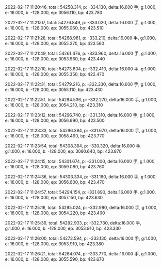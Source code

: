 2022-02-17 11:20:46, total: 54258.314, p: -334.130, delta:16.000 手, g:1.000, e: 16.000, b: -128.000, ep: 3056.110, bp: 423.780

2022-02-17 11:21:07, total: 54276.849, p: -333.020, delta:16.000 手, g:1.000, e: 16.000, b: -128.000, ep: 3055.060, bp: 423.510

2022-02-17 11:21:28, total: 54268.961, p: -333.210, delta:16.000 手, g:1.000, e: 16.000, b: -128.000, ep: 3055.270, bp: 423.560

2022-02-17 11:21:49, total: 54261.476, p: -333.960, delta:16.000 手, g:1.000, e: 16.000, b: -128.000, ep: 3053.560, bp: 423.440

2022-02-17 11:22:10, total: 54273.604, p: -332.410, delta:16.000 手, g:1.000, e: 16.000, b: -128.000, ep: 3055.350, bp: 423.470

2022-02-17 11:22:31, total: 54279.216, p: -332.330, delta:16.000 手, g:1.000, e: 16.000, b: -128.000, ep: 3055.110, bp: 423.430

2022-02-17 11:22:51, total: 54284.536, p: -332.270, delta:16.000 手, g:1.000, e: 16.000, b: -128.000, ep: 3054.210, bp: 423.310

2022-02-17 11:23:12, total: 54296.740, p: -331.310, delta:16.000 手, g:1.000, e: 16.000, b: -128.000, ep: 3056.690, bp: 423.500

2022-02-17 11:23:33, total: 54296.394, p: -331.670, delta:16.000 手, g:1.000, e: 16.000, b: -128.000, ep: 3058.490, bp: 423.770

2022-02-17 11:23:54, total: 54308.394, p: -330.320, delta:16.000 手, g:1.000, e: 16.000, b: -128.000, ep: 3060.640, bp: 423.870

2022-02-17 11:24:15, total: 54301.674, p: -331.000, delta:16.000 手, g:1.000, e: 16.000, b: -128.000, ep: 3059.080, bp: 423.760

2022-02-17 11:24:36, total: 54303.334, p: -331.160, delta:16.000 手, g:1.000, e: 16.000, b: -128.000, ep: 3056.600, bp: 423.470

2022-02-17 11:24:57, total: 54294.154, p: -331.890, delta:16.000 手, g:1.000, e: 16.000, b: -128.000, ep: 3057.150, bp: 423.630

2022-02-17 11:25:18, total: 54285.024, p: -332.980, delta:16.000 手, g:1.000, e: 16.000, b: -128.000, ep: 3054.220, bp: 423.400

2022-02-17 11:25:39, total: 54282.933, p: -332.730, delta:16.000 手, g:1.000, e: 16.000, b: -128.000, ep: 3053.910, bp: 423.330

2022-02-17 11:26:00, total: 54273.594, p: -333.130, delta:16.000 手, g:1.000, e: 16.000, b: -128.000, ep: 3053.910, bp: 423.380

2022-02-17 11:26:21, total: 54264.074, p: -333.770, delta:16.000 手, g:1.000, e: 16.000, b: -128.000, ep: 3055.590, bp: 423.670